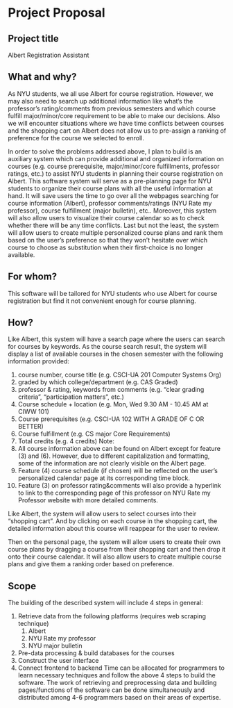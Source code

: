 # Project Proposal
## Project title

Albert Registration Assistant

## What and why?

As NYU students, we all use Albert for course registration. However, we may also need to search up additional information like what’s the professor’s rating/comments from previous semesters and which course fulfill major/minor/core requirement to be able to make our decisions. Also we will encounter situations where we have time conflicts between courses and the shopping cart on Albert does not allow us to pre-assign a ranking of preference for the course we selected to enroll.

In order to solve the problems addressed above, I plan to build is an auxiliary system which can provide additional and organized information on courses (e.g. course prerequisite, major/minor/core fulfillments, professor ratings, etc.) to assist NYU students in planning their course registration on Albert. This software system will serve as a pre-planning page for NYU students to organize their course plans with all the useful information at hand. It will save users the time to go over all the webpages searching for course information (Albert), professor comments/ratings (NYU Rate my professor), course fulfillment (major bulletin), etc.. Moreover, this system will also allow users to visualize their course calendar so as to check whether there will be any time conflicts. Last but not the least, the system will allow users to create multiple personalized course plans and rank them based on the user’s preference so that they won’t hesitate over which course to choose as substitution when their first-choice is no longer available.

## For whom?

This software will be tailored for NYU students who use Albert for course registration but find it not convenient enough for course planning.

## How?

Like Albert, this system will have a search page where the users can search for courses by keywords. As the course search result, the system will display a list of available courses in the chosen semester with the following information provided:
1. course number, course title (e.g. CSCI-UA 201 Computer Systems Org)
2. graded by which college/department (e.g. CAS Graded)
3. professor & rating, keywords from comments (e.g. “clear grading criteria”, “participation matters”, etc.)
4. Course schedule + location (e.g. Mon, Wed 9.30 AM - 10.45 AM at CIWW 101)
5. Course prerequisites (e.g. CSCI-UA 102 WITH A GRADE OF C OR BETTER)
6. Course fulfillment (e.g. CS major Core Requirements)
7. Total credits (e.g. 4 credits)
Note: 
1. All course information above can be found on Albert except for feature (3) and (6). However, due to different capitalization and formatting, some of the information are not clearly visible on the Albert page.
2. Feature (4) course schedule (if chosen) will be reflected on the user’s personalized calendar page at its corresponding time block.
3. Feature (3) on professor rating&comments will also provide a hyperlink to link to the corresponding page of this professor on NYU Rate my Professor website with more detailed comments.

Like Albert, the system will allow users to select courses into their “shopping cart”. And by clicking on each course in the shopping cart, the detailed information about this course will reappear for the user to review.

Then on the personal page, the system will allow users to create their own course plans by dragging a course from their shopping cart and then drop it onto their course calendar. It will also allow users to create multiple course plans and give them a ranking order based on preference.

## Scope

The building of the described system will include 4 steps in general:
1. Retrieve data from the following platforms (requires web scraping technique)
    1. Albert
    2. NYU Rate my professor
    3. NYU major bulletin
2. Pre-data processing & build databases for the courses
3. Construct the user interface
4. Connect frontend to backend
Time can be allocated for programmers to learn necessary techniques and follow the above 4 steps to build the software.
The work of retrieving and preprocessing data and building pages/functions of the software can be done simultaneously and distributed among 4-6 programmers based on their areas of expertise.
